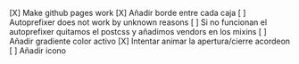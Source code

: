 [X] Make github pages work
[X] Añadir borde entre cada caja
[ ] Autoprefixer does not work by unknown reasons
[ ] Si no funcionan el autoprefixer quitamos el postcss y añadimos vendors en los mixins
[ ] Añadir gradiente color activo
[X] Intentar animar la apertura/cierre acordeon
[ ] Añadir icono